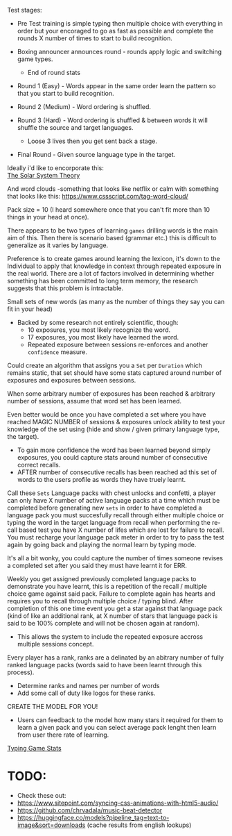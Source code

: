 Test stages: 
 - Pre Test training is simple typing then multiple choice with everything in order but your encoraged to go as fast as possible and complete the rounds X number of times to start to build recognition.

 - Boxing announcer announces round - rounds apply logic and switching game types.
   - End of round stats 
 - Round 1 (Easy) - Words appear in the same order learn the pattern so that you start to build recognition.
 - Round 2 (Medium) - Word ordering is shuffled.
 - Round 3 (Hard) - Word ordering is shuffled & between words it will shuffle the source and target languages.
    - Loose 3 lives then you get sent back a stage.
 - Final Round - Given source language type in the target.

Ideally i'd like to encorporate this:  
[The Solar System Theory](https://www.youtube.com/watch?v=95NgtNgmnWA&list=WL&index=2&ab_channel=NathanielDrew)

And word clouds -something that looks like netflix or calm with something that looks like this: https://www.cssscript.com/tag-word-cloud/


Pack size = 10 (I heard somewhere once that you can't fit more than 10 things in your head at once).

There appears to be two types of learning `games` drilling words is the main aim of this. Then there is scenario based (grammar etc.) this is difficult to generalize as it varies by language. 

Preference is to create games around learning the lexicon, it's down to the Individual to apply that knowledge in context through repeated exposure in the real world. There are a lot of factors involved in determining whether something has been committed to long term memory, the research suggests that this problem is intractable.

Small sets of new words (as many as the number of things they say you can fit in your head)
 - Backed by some research not entirely scientific, though:
   - 10 exposures, you most likely recognize the word.
   - 17 exposures, you most likely have learned the word.
   - Repeated exposure between sessions re-enforces and another `confidence` measure.

Could create an algorithm that assigns you a `Set` per `Duration` which remains static, that set should have some stats captured around
number of exposures and exposures between sessions. 

When some arbitrary number of exposures has been reached & arbitrary number of sessions, assume that word set has been learned.

Even better would be once you have completed a set where you have reached MAGIC NUMBER of sessions & exposures unlock ability
to test your knowledge of the set using (hide and show / given primary language type, the target).
 - To gain more confidence the word has been learned beyond simply exposures, you could capture stats around number of consecutive correct recalls.
 - AFTER number of consecutive recalls has been reached ad this set of words to the users profile as words they have truely learnt.
 
Call these `Sets` Language packs with chest unlocks and confetti, a player can only have X number of active language packs at a time which must be completed before generating new `sets` in order to have completed a language pack you must succesfully recall through either multiple choice or typing the word in the target language from recall when performing the re-call based test you have X number of lifes which are lost for failure to recall. You must recharge your language pack meter in order to try to pass the test again by going back and playing the normal learn by typing mode.
 
It's all a bit wonky, you could capture the number of times someone revises a completed set after you said they must have learnt it for ERR.

Weekly you get assigned previously completed language packs to demonstrate you have learnt, this is a repetition of the recall / multiple choice game against said pack. Failure to complete again has hearts and requires you to recall through multiple choice / typing blind. After completion of this one time event you get a star against that language pack (kind of like an additional rank, at X number of stars that language pack is said to be 100% complete and will not be chosen again at random).
 - This allows the system to include the repeated exposure accross multiple sessions concept.
 
Every player has a rank, ranks are a delinated by an abitrary number of fully ranked language packs (words said to have been learnt through this process). 
 - Determine ranks and names per number of words
 - Add some call of duty like logos for these ranks.


CREATE THE MODEL FOR YOU!
 - Users can feedback to the model how many stars it required for them to learn a given pack and you can select average pack lenght then learn from user there rate of learning.

[Typing Game Stats](https://docs.google.com/spreadsheets/d/1oI6pzqCzjcnptOGzIktbBPbYnTh_l2tM_k34KRjYtvU/edit#gid=0)

# TODO: 
- Check these out:
 - https://www.sitepoint.com/syncing-css-animations-with-html5-audio/
 - https://github.com/chrvadala/music-beat-detector  
 - https://huggingface.co/models?pipeline_tag=text-to-image&sort=downloads (cache results from english lookups)
